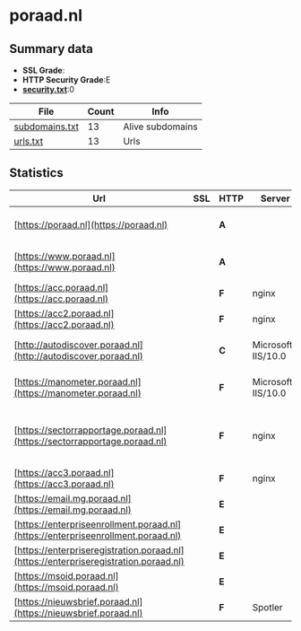 

# poraad.nl
## Summary data


 - **SSL Grade**:
 - **HTTP Security Grade**:E
 - **[security.txt](https://www.digitaleoverheid.nl/nieuws/standaard-security-txt-nu-verplicht-voor-overheid/)**:0


| File       | Count | Info |
|------------|-------|------|
|[subdomains.txt](/data/poraad.nl/subdomains.txt)|13|Alive subdomains|
|[urls.txt](/data/poraad.nl/urls.txt)|13|Urls|


## Statistics


| Url | SSL | HTTP | Server | Cookie | HSTS | CORS | CTO | CSP | XFO | XXP | RP |FP| Tech |Title |
|--------|-------|-------|------|------|------|------|------|------|------|------|------|------|------|------|
|[https://poraad.nl](https://poraad.nl)| | **A**|| |:white_check_mark: | | | | :white_check_mark: | | :white_check_mark: | |HSTS|308 Permanent Re...|
|[https://www.poraad.nl](https://www.poraad.nl)| | **A**|| |:white_check_mark: | | | | :white_check_mark: | | :white_check_mark: | |Drupal:10 Google Tag Manager HSTS PHP|Home | PO-Raad|
|[https://acc.poraad.nl](https://acc.poraad.nl)| | **F**|nginx| | | | | | | | :white_check_mark: | |Basic Nginx|401 Authorizatio...|
|[https://acc2.poraad.nl](https://acc2.poraad.nl)| | **F**|nginx| | | | | | | | :white_check_mark: | |Basic Nginx|401 Authorizatio...|
|[http://autodiscover.poraad.nl](http://autodiscover.poraad.nl)| | **C**|Microsoft-IIS/10.0| |:white_check_mark: | | | | | | :white_check_mark: | |IIS:10.0 Microsoft ASP.NET Windows Server||
|[https://manometer.poraad.nl](https://manometer.poraad.nl)| | **F**|Microsoft-IIS/10.0| | | | | | | | :white_check_mark: | |IIS:10.0 Microsoft ASP.NET:4.0.30319 Windows Server||
|[https://sectorrapportage.poraad.nl](https://sectorrapportage.poraad.nl)| | **F**|nginx| | | | | | | | :white_check_mark: | |Cloudways Divi:4.21.0 MySQL Nginx PHP WordPress:6.6.2 Yoast SEO:21.5|comingsoon - sec...|
|[https://acc3.poraad.nl](https://acc3.poraad.nl)| | **F**|nginx| | | | | | | | :white_check_mark: | |Basic Nginx|401 Authorizatio...|
|[https://email.mg.poraad.nl](https://email.mg.poraad.nl)| | **E**|| | | | | | | | :white_check_mark: | |||
|[https://enterpriseenrollment.poraad.nl](https://enterpriseenrollment.poraad.nl)| | **E**|| | | | | | | | :white_check_mark: | |HSTS||
|[https://enterpriseregistration.poraad.nl](https://enterpriseregistration.poraad.nl)| | **E**|| | | | | | | | :white_check_mark: | |||
|[https://msoid.poraad.nl](https://msoid.poraad.nl)| | **E**|| | | | | | | | :white_check_mark: | ||Object moved|
|[https://nieuwsbrief.poraad.nl](https://nieuwsbrief.poraad.nl)| | **F**|Spotler| | | | | | | | :white_check_mark: | |HSTS||


